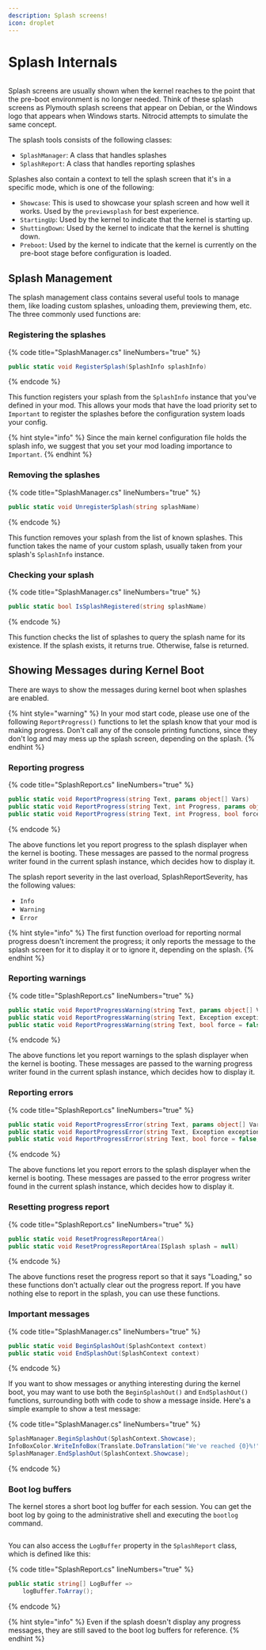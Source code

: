 ```yaml
---
description: Splash screens!
icon: droplet
---
```


# Splash Internals

<figure><img src="https://github.com/Aptivi-Stable-Docs/nks-manual-0.1.0/blob/main/.gitbook/assets/001-welcome.png" alt=""><figcaption></figcaption></figure>

Splash screens are usually shown when the kernel reaches to the point that the pre-boot environment is no longer needed. Think of these splash screens as Plymouth splash screens that appear on Debian, or the Windows logo that appears when Windows starts. Nitrocid attempts to simulate the same concept.

The splash tools consists of the following classes:

* `SplashManager`: A class that handles splashes
* `SplashReport`: A class that handles reporting splashes

Splashes also contain a context to tell the splash screen that it's in a specific mode, which is one of the following:

* `Showcase`: This is used to showcase your splash screen and how well it works. Used by the `previewsplash` for best experience.
* `StartingUp`: Used by the kernel to indicate that the kernel is starting up.
* `ShuttingDown`: Used by the kernel to indicate that the kernel is shutting down.
* `Preboot`: Used by the kernel to indicate that the kernel is currently on the pre-boot stage before configuration is loaded.

## Splash Management

The splash management class contains several useful tools to manage them, like loading custom splashes, unloading them, previewing them, etc. The three commonly used functions are:

### Registering the splashes

{% code title="SplashManager.cs" lineNumbers="true" %}
```csharp
public static void RegisterSplash(SplashInfo splashInfo)
```
{% endcode %}

This function registers your splash from the `SplashInfo` instance that you've defined in your mod. This allows your mods that have the load priority set to `Important` to register the splashes before the configuration system loads your config.

{% hint style="info" %}
Since the main kernel configuration file holds the splash info, we suggest that you set your mod loading importance to `Important`.
{% endhint %}

### Removing the splashes

{% code title="SplashManager.cs" lineNumbers="true" %}
```csharp
public static void UnregisterSplash(string splashName)
```
{% endcode %}

This function removes your splash from the list of known splashes. This function takes the name of your custom splash, usually taken from your splash's `SplashInfo` instance.

### Checking your splash

{% code title="SplashManager.cs" lineNumbers="true" %}
```csharp
public static bool IsSplashRegistered(string splashName)
```
{% endcode %}

This function checks the list of splashes to query the splash name for its existence. If the splash exists, it returns true. Otherwise, false is returned.

## Showing Messages during Kernel Boot

There are ways to show the messages during kernel boot when splashes are enabled.

{% hint style="warning" %}
In your mod start code, please use one of the following `ReportProgress()` functions to let the splash know that your mod is making progress. Don't call any of the console printing functions, since they don't log and may mess up the splash screen, depending on the splash.
{% endhint %}

### Reporting progress

{% code title="SplashReport.cs" lineNumbers="true" %}
```csharp
public static void ReportProgress(string Text, params object[] Vars)
public static void ReportProgress(string Text, int Progress, params object[] Vars)
public static void ReportProgress(string Text, int Progress, bool force = false, Exception exception = null, SplashReportSeverity severity = SplashReportSeverity.Info, ISplash splash = null, params object[] Vars)
```
{% endcode %}

The above functions let you report progress to the splash displayer when the kernel is booting. These messages are passed to the normal progress writer found in the current splash instance, which decides how to display it.

The splash report severity in the last overload, SplashReportSeverity, has the following values:

* `Info`
* `Warning`
* `Error`

{% hint style="info" %}
The first function overload for reporting normal progress doesn't increment the progress; it only reports the message to the splash screen for it to display it or to ignore it, depending on the splash.
{% endhint %}

### Reporting warnings

{% code title="SplashReport.cs" lineNumbers="true" %}
```csharp
public static void ReportProgressWarning(string Text, params object[] Vars)
public static void ReportProgressWarning(string Text, Exception exception, params object[] Vars)
public static void ReportProgressWarning(string Text, bool force = false, ISplash splash = null, Exception exception = null, params object[] Vars)
```
{% endcode %}

The above functions let you report warnings to the splash displayer when the kernel is booting. These messages are passed to the warning progress writer found in the current splash instance, which decides how to display it.

### Reporting errors

{% code title="SplashReport.cs" lineNumbers="true" %}
```csharp
public static void ReportProgressError(string Text, params object[] Vars)
public static void ReportProgressError(string Text, Exception exception, params object[] Vars)
public static void ReportProgressError(string Text, bool force = false, ISplash splash = null, Exception exception = null, params object[] Vars)
```
{% endcode %}

The above functions let you report errors to the splash displayer when the kernel is booting. These messages are passed to the error progress writer found in the current splash instance, which decides how to display it.

### Resetting progress report

{% code title="SplashReport.cs" lineNumbers="true" %}
```csharp
public static void ResetProgressReportArea()
public static void ResetProgressReportArea(ISplash splash = null)
```
{% endcode %}

The above functions reset the progress report so that it says "Loading," so these functions don't actually clear out the progress report. If you have nothing else to report in the splash, you can use these functions.

### Important messages

{% code title="SplashManager.cs" lineNumbers="true" %}
```csharp
public static void BeginSplashOut(SplashContext context)
public static void EndSplashOut(SplashContext context)
```
{% endcode %}

If you want to show messages or anything interesting during the kernel boot, you may want to use both the `BeginSplashOut()` and `EndSplashOut()` functions, surrounding both with code to show a message inside. Here's a simple example to show a test message:

{% code title="SplashManager.cs" lineNumbers="true" %}
```csharp
SplashManager.BeginSplashOut(SplashContext.Showcase);
InfoBoxColor.WriteInfoBox(Translate.DoTranslation("We've reached {0}%!"), vars: prog);
SplashManager.EndSplashOut(SplashContext.Showcase);
```
{% endcode %}

### Boot log buffers

The kernel stores a short boot log buffer for each session. You can get the boot log by going to the administrative shell and executing the `bootlog` command.

<figure><img src="https://github.com/Aptivi-Stable-Docs/nks-manual-0.1.0/blob/main/.gitbook/assets/132-inner.png" alt=""><figcaption></figcaption></figure>

You can also access the `LogBuffer` property in the `SplashReport` class, which is defined like this:

{% code title="SplashReport.cs" lineNumbers="true" %}
```csharp
public static string[] LogBuffer =>
    logBuffer.ToArray();
```
{% endcode %}

{% hint style="info" %}
Even if the splash doesn't display any progress messages, they are still saved to the boot log buffers for reference.
{% endhint %}
